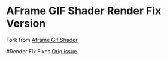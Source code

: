 # AFrame GIF Shader Render Fix Version
Fork from [Aframe Gif Shader](https://github.com/mayognaise/aframe-gif-shader)

#Render Fix
Fixes [Orig issue](https://github.com/mayognaise/aframe-gif-shader/issues/2)

